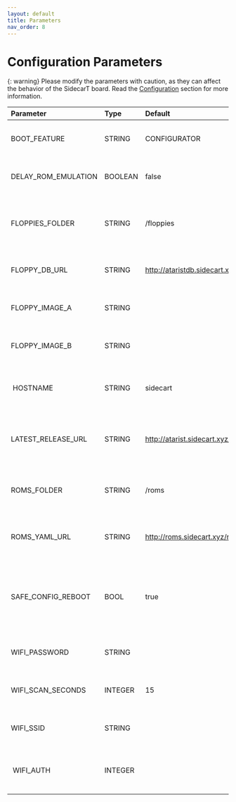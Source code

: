 ```yaml
---
layout: default
title: Parameters
nav_order: 8
---
```


# Configuration Parameters

{: warning}
Please modify the parameters with caution, as they can affect the behavior of the SidecarT board. Read the [Configuration](/configuration) section for more information.

| Parameter  | Type      | Default | Description                               | Released |
|:-----------|:----------|:--------|:------------------------------------------|:---------|
| BOOT_FEATURE | STRING     | CONFIGURATOR | Firmware mode to start after SidecarT reboot   | <p class="label label-green">v0.0.1</p> |
| DELAY_ROM_EMULATION | BOOLEAN     | false | Enable or disable Delay/Ripper mode   | v0.0.9 |
| FLOPPIES_FOLDER | STRING     | /floppies | The folder where the SidecarT will find the Floppy images   | v0.0.10 |
| FLOPPY_DB_URL | STRING | http://ataristdb.sidecart.xyz | The URL of the Atari ST floppy database | v0.0.11 |
| FLOPPY_IMAGE_A | STRING     |  | File with the floppy image to emulate in drive A   | v0.0.10 |
| FLOPPY_IMAGE_B | STRING     |  | File with the floppy image to emulate in drive B   |  |
| HOSTNAME | STRING | sidecart | The hostname of the SidecarT in the TCP/IP network | v0.0.1 |
| LATEST_RELEASE_URL | STRING |http://atarist.sidecart.xyz/version.txt | The URL of the file with the latest SidecarT release version | v0.0.1 |
| ROMS_FOLDER | STRING | /roms | The folder where the SidecarT will find the ROM images | v0.0.1 |
| ROMS_YAML_URL | STRING | http://roms.sidecart.xyz/roms.json | The URL of the JSON file with the ROMs information | v0.0.1 |
| SAFE_CONFIG_REBOOT | BOOL | true | If true, the SidecarT will reboot after a computer power cycle, otherwise it will reboot immediately | v0.0.9 |
| WIFI_PASSWORD | STRING |  | The password of the WiFi network to connect to | v0.0.1 |
| WIFI_SCAN_SECONDS | INTEGER | 15 | The number of seconds to scan for WiFi networks | v0.0.1 |
| WIFI_SSID | STRING |  | The SSID of the WiFi network to connect to | v0.0.1 |
| WIFI_AUTH | INTEGER |  | The authentication type of the WiFi network to connect to | v0.0.1 |

